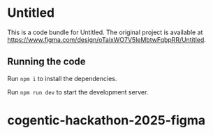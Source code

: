 
  # Untitled

  This is a code bundle for Untitled. The original project is available at https://www.figma.com/design/oTaixWO7V5leMbtwFqbpRR/Untitled.

  ## Running the code

  Run `npm i` to install the dependencies.

  Run `npm run dev` to start the development server.
  # cogentic-hackathon-2025-figma
